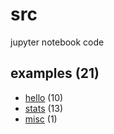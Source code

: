 # src
jupyter notebook code


## examples (21)
+ [hello](hello/README.md) (10)
+ [stats](stats/README.md) (13)
+ [misc](misc/README.md) (1)

